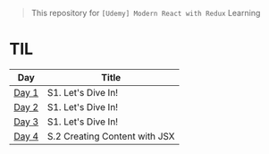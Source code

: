 > This repository for `[Udemy] Modern React with Redux` Learning

# TIL

| Day                           | Title                         |
| ----------------------------- | ----------------------------- |
| [Day 1](./markdown/221230.md) | S1. Let's Dive In!            |
| [Day 2](./markdown/221231.md) | S1. Let's Dive In!            |
| [Day 3](./markdown/230101.md) | S1. Let's Dive In!            |
| [Day 4](./markdown/230102.md) | S.2 Creating Content with JSX |
